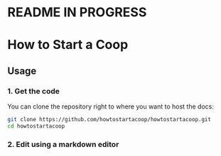 # README IN PROGRESS
# How to Start a Coop
## Usage

### 1. Get the code

You can clone the repository right to where you want to host the docs:

```bash
git clone https://github.com/howtostartacoop/howtostartacoop.git
cd howtostartacoop
```

### 2. Edit using a markdown editor
